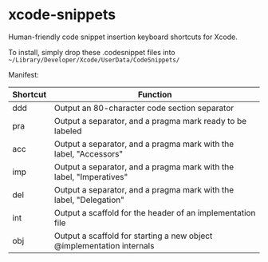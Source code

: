 xcode-snippets
==============

Human-friendly code snippet insertion keyboard shortcuts for Xcode.

To install, simply drop these .codesnippet files into `~/Library/Developer/Xcode/UserData/CodeSnippets/`

Manifest:

| Shortcut | Function                                                               |
|----------|------------------------------------------------------------------------|
| ddd      | Output an 80-character code section separator                          |
| pra      | Output a separator, and a pragma mark ready to be labeled              |
| acc      | Output a separator, and a pragma mark with the label, "Accessors"      |
| imp      | Output a separator, and a pragma mark with the label, "Imperatives"    |
| del      | Output a separator, and a pragma mark with the label, "Delegation"     |
| int      | Output a scaffold for the header of an implementation file             |
| obj      | Output a scaffold for starting a new object @implementation internals  |
